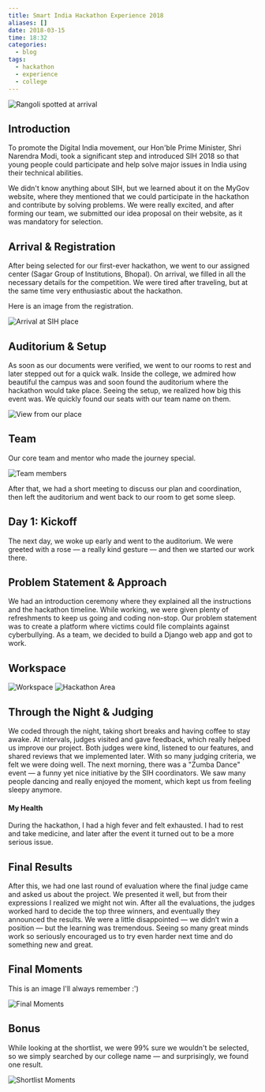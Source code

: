 ```yaml
---
title: Smart India Hackathon Experience 2018
aliases: []
date: 2018-03-15
time: 18:32
categories:
  - blog
tags:
  - hackathon
  - experience
  - college
---
```


<img src="imgs/banner.png" alt="Rangoli spotted at arrival" />

## Introduction

To promote the Digital India movement, our Hon'ble Prime Minister, Shri Narendra Modi, took a significant step and introduced SIH 2018 so that young people could participate and help solve major issues in India using their technical abilities.

We didn't know anything about SIH, but we learned about it on the MyGov website, where they mentioned that we could participate in the hackathon and contribute by solving problems. We were really excited, and after forming our team, we submitted our idea proposal on their website, as it was mandatory for selection.

## Arrival & Registration

After being selected for our first-ever hackathon, we went to our assigned center (Sagar Group of Institutions, Bhopal). On arrival, we filled in all the necessary details for the competition. We were tired after traveling, but at the same time very enthusiastic about the hackathon.

Here is an image from the registration.

<img src="imgs/arrival.png" alt="Arrival at SIH place" />

## Auditorium & Setup

As soon as our documents were verified, we went to our rooms to rest and later stepped out for a quick walk. Inside the college, we admired how beautiful the campus was and soon found the auditorium where the hackathon would take place. Seeing the setup, we realized how big this event was. We quickly found our seats with our team name on them.

<img src="imgs/hackathon.png" alt="View from our place" />

## Team

Our core team and mentor who made the journey special.

<img src="imgs/team.png" alt="Team members" />

After that, we had a short meeting to discuss our plan and coordination, then left the auditorium and went back to our room to get some sleep.

## Day 1: Kickoff

The next day, we woke up early and went to the auditorium. We were greeted with a rose — a really kind gesture — and then we started our work there.

## Problem Statement & Approach

We had an introduction ceremony where they explained all the instructions and the hackathon timeline. While working, we were given plenty of refreshments to keep us going and coding non-stop.
Our problem statement was to create a platform where victims could file complaints against cyberbullying. As a team, we decided to build a Django web app and got to work.

## Workspace

<img src="imgs/working.png" alt="Workspace" />

<img src="imgs/area.png" alt="Hackathon Area" />

## Through the Night & Judging

We coded through the night, taking short breaks and having coffee to stay awake. At intervals, judges visited and gave feedback, which really helped us improve our project. Both judges were kind, listened to our features, and shared reviews that we implemented later.
With so many judging criteria, we felt we were doing well. The next morning, there was a "Zumba Dance" event — a funny yet nice initiative by the SIH coordinators. We saw many people dancing and really enjoyed the moment, which kept us from feeling sleepy anymore.


<aside class="left">
    <h4>My Health</h4>
    <p>During the hackathon, I had a high fever and felt exhausted. I had to rest and take medicine, and later after the event it turned out to be a more serious issue.</p>
    
</aside>

## Final Results

After this, we had one last round of evaluation where the final judge came and asked us about the project. We presented it well, but from their expressions I realized we might not win. After all the evaluations, the judges worked hard to decide the top three winners, and eventually they announced the results. We were a little disappointed — we didn’t win a position — but the learning was tremendous. Seeing so many great minds work so seriously encouraged us to try even harder next time and do something new and great.

## Final Moments

This is an image I'll always remember :')

<img src="imgs/final-moments.png" alt="Final Moments" />

## Bonus

While looking at the shortlist, we were 99% sure we wouldn't be selected, so we simply searched by our college name — and surprisingly, we found one result.

<img src="imgs/shortlist.png" alt="Shortlist Moments" />